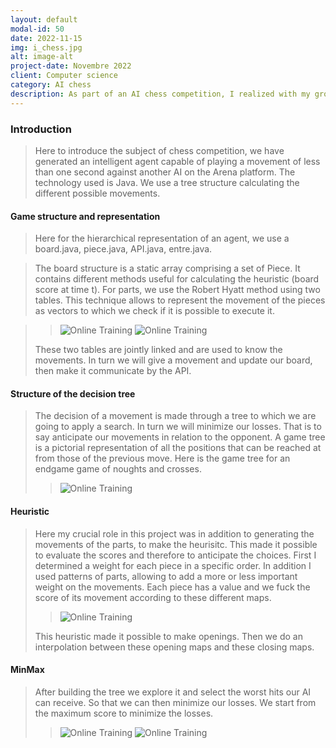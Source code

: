 ```yaml
---
layout: default
modal-id: 50
date: 2022-11-15
img: i_chess.jpg
alt: image-alt
project-date: Novembre 2022
client: Computer science
category: AI chess
description: As part of an AI chess competition, I realized with my group an intelligent agent capable of playing chess.
---
```

### Introduction
> Here to introduce the subject of chess competition, we have generated an intelligent agent capable of playing a movement of less than one second against another AI on the Arena platform. The technology used is Java. We use a tree structure calculating the different possible movements.

#### Game structure and representation
>Here for the hierarchical representation of an agent, we use a board.java, piece.java, API.java, entre.java.

> The board structure is a static array comprising a set of Piece. It contains different methods useful for calculating the heuristic (board score at time t). For parts, we use the Robert Hyatt method using two tables. This technique allows to represent the movement of the pieces as vectors to which we check if it is possible to execute it.

>> <img src = "{{ site.baseurl }}/img/portfolio/tab1.png " class = "img-responsive" alt = "Online Training">
>> <img src = "{{ site.baseurl }}/img/portfolio/tab2.png " class = "img-responsive" alt = "Online Training">
> These two tables are jointly linked and are used to know the movements.
In turn we will give a movement and update our board, then make it communicate by the API.

#### Structure of the decision tree
>The decision of a movement is made through a tree to which we are going to apply a search. In turn we will minimize our losses. That is to say anticipate our movements in relation to the opponent.
A game tree is a pictorial representation of all the positions that can be reached at
from those of the previous move. Here is the game tree for an endgame game of noughts and crosses.
>> <img src = "{{ site.baseurl }}/img/portfolio/chess_1.png " class = "img-responsive" alt = "Online Training">

#### Heuristic
>Here my crucial role in this project was in addition to generating the movements of the parts, to make the heurisitc. This made it possible to evaluate the scores and therefore to anticipate the choices. First I determined a weight for each piece in a specific order. In addition I used patterns of parts, allowing to add a more or less important weight on the movements.
>Each piece has a value and we fuck the score of its movement according to these different maps.
>> <img src = "{{ site.baseurl }}/img/portfolio/map.png " class = "img-responsive" alt = "Online Training">
>This heuristic made it possible to make openings. Then we do an interpolation between these opening maps and these closing maps.

#### MinMax
> After building the tree we explore it and select the worst hits our AI can receive. So that we can then minimize our losses. We start from the maximum score to minimize the losses.
>> <img src = "{{ site.baseurl }}/img/portfolio/minmax.png " class = "img-responsive" alt = "Online Training">
>> <img src = "{{ site.baseurl }}/img/portfolio/v_chess.gif " class = "img-responsive" alt = "Online Training">
